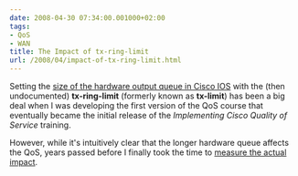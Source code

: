 ```yaml
---
date: 2008-04-30 07:34:00.001000+02:00
tags:
- QoS
- WAN
title: The Impact of tx-ring-limit
url: /2008/04/impact-of-tx-ring-limit.html
---
```

Setting the [size of the hardware output queue in Cisco IOS](https://www.ipspace.net/kb/tag/QoS/Queuing_Principles.html) with the (then undocumented) **tx-ring-limit** (formerly known as **tx-limit**) has been a big deal when I was developing the first version of the QoS course that eventually became the initial release of the *Implementing Cisco Quality of Service* training.

However, while it\'s intuitively clear that the longer hardware queue affects the QoS, years passed before I finally took the time to [measure the actual impact](https://www.ipspace.net/kb/tag/QoS/TX-Ring-Limit.html).
